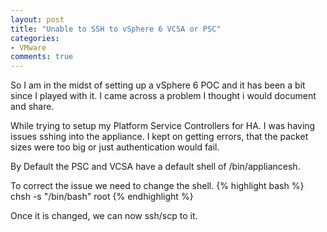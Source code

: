 ```yaml
---
layout: post
title: "Unable to SSH to vSphere 6 VCSA or PSC"
categories:
- VMware
comments: true
---
```

So I am in the midst of setting up a vSphere 6 POC and it has been a bit since I played with it. I came across a problem I thought i would document and share.

While trying to setup my Platform Service Controllers for HA. I was having issues sshing into the appliance. I kept on getting errors, that the packet sizes were too big or just authentication would fail.

By Default the PSC and VCSA have a default shell of /bin/appliancesh.

To correct the issue we need to change the shell.
{% highlight bash %}
chsh -s "/bin/bash" root
{% endhighlight %}

Once it is changed, we can now ssh/scp to it.
